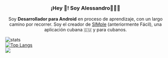 <h3 align="center">¡Hey 👋! Soy Alessandro👨🏻‍💻</h3>
</p> <p align="center">Soy <strong>Desarrollador para Android</strong> en proceso de aprendizaje, con un largo camino por recorrer. Soy el creador de <a href="https://github.com/esalessandrxx/SIMple">SIMple</a> (anteriormente Fácil), una aplicación cubana 🇨🇺 y para cubanos.<br /></p>

![stats](https://github-readme-stats.vercel.app/api?username=esalessandrxx&show_icons=true&theme=dark)
<br/>
[![Top Langs](https://github-readme-stats.vercel.app/api/top-langs/?username=esalessandrxx&layout=compact&theme=dark)](https://github.com/anuraghazra/github-readme-stats)
</br>
![](https://komarev.com/ghpvc/?username=esalessandrxx&color=2196f3)
